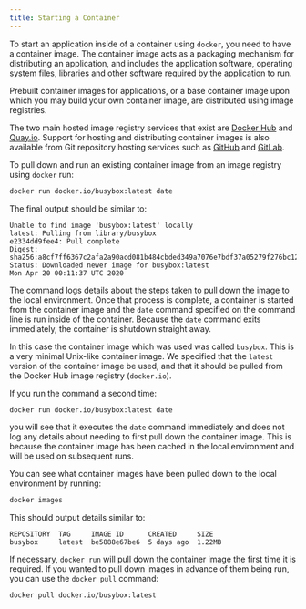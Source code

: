 ```yaml
---
title: Starting a Container
---
```


To start an application inside of a container using `docker`, you need to have a container image. The container image acts as a packaging mechanism for distributing an application, and includes the application software, operating system files, libraries and other software required by the application to run.

Prebuilt container images for applications, or a base container image upon which you may build your own container image, are distributed using image registries.

The two main hosted image registry services that exist are [Docker Hub](https://hub.docker.com/) and [Quay.io](https://quay.io/). Support for hosting and distributing container images is also available from Git repository hosting services such as [GitHub](http://github.com/) and [GitLab](https://gitlab.com/).

To pull down and run an existing container image from an image registry using `docker` run:

```bash
docker run docker.io/busybox:latest date
```

The final output should be similar to:

```
Unable to find image 'busybox:latest' locally
latest: Pulling from library/busybox
e2334dd9fee4: Pull complete
Digest: sha256:a8cf7ff6367c2afa2a90acd081b484cbded349a7076e7bdf37a05279f276bc12
Status: Downloaded newer image for busybox:latest
Mon Apr 20 00:11:37 UTC 2020
```

The command logs details about the steps taken to pull down the image to the local environment. Once that process is complete, a container is started from the container image and the `date` command specified on the command line is run inside of the container. Because the `date` command exits immediately, the container is shutdown straight away.

In this case the container image which was used was called `busybox`. This is a very minimal Unix-like container image. We specified that the `latest` version of the container image be used, and that it should be pulled from the Docker Hub image registry (`docker.io`).

If you run the command a second time:

```bash
docker run docker.io/busybox:latest date
```

you will see that it executes the `date` command immediately and does not log any details about needing to first pull down the container image. This is because the container image has been cached in the local environment and will be used on subsequent runs.

You can see what container images have been pulled down to the local environment by running:

```bash
docker images
```

This should output details similar to:

```
REPOSITORY  TAG     IMAGE ID      CREATED     SIZE
busybox     latest  be5888e67be6  5 days ago  1.22MB
```

If necessary, `docker run` will pull down the container image the first time it is required. If you wanted to pull down images in advance of them being run, you can use the `docker pull` command:

```bash
docker pull docker.io/busybox:latest
```
